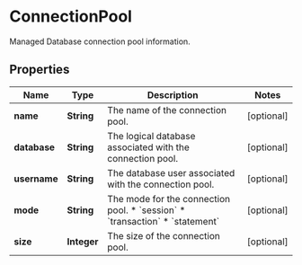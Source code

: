 

# ConnectionPool

Managed Database connection pool information.

## Properties

| Name | Type | Description | Notes |
|------------ | ------------- | ------------- | -------------|
|**name** | **String** | The name of the connection pool. |  [optional] |
|**database** | **String** | The logical database associated with the connection pool. |  [optional] |
|**username** | **String** | The database user associated with the connection pool. |  [optional] |
|**mode** | **String** | The mode for the connection pool. * &#x60;session&#x60; * &#x60;transaction&#x60; * &#x60;statement&#x60; |  [optional] |
|**size** | **Integer** | The size of the connection pool. |  [optional] |



